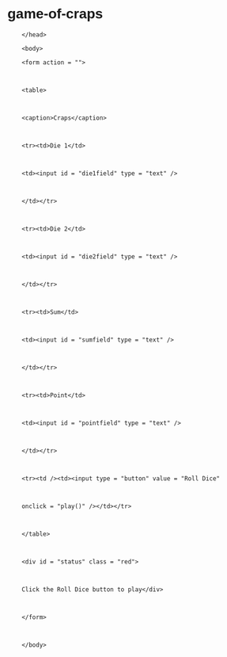# game-of-craps
<?xml version = "1.0" encoding = "utf-8"?>
<html xmlns = "http://www.w3.org/1999/xhtml">
 <head>
 <title> Game of Craps</title>

 <style type = "text/css">

table {        text-align: right }

body {        font-family: arial, sans-serif }

div.red { color: black}
</style>
<script type = "text/javascript">

 <!--

var WON = 0;
var LOST = 1;
var CONTINUE_ROLLING = 2;
var firstRoll = true;
var sumOfDice = 0; 
var myPoint = 0; 
var gameStatus = CONTINUE_ROLLING;
function play()

{


var point = document.getElementById( "pointfield" );


var statusDiv = document.getElementById( "status" );

if ( firstRoll )

{

sumOfDice = rollDice();     
switch ( sumOfDice )          

{                      

case 7: case 11:
gameStatus = WON;              

point.value = "";       

 break;

case 2: case 3: case 12: 

 gameStatus = LOST;      
 point.value = "";       

   break;

default:           // remember point

            gameStatus = CONTINUE_ROLLING;

            myPoint = sumOfDice;       

            point.value = myPoint;       

            firstRoll = false;       

} // end switch          

} // end            if         

else                

{                      

sumOfDice = rollDice();     

                       

if ( sumOfDice == myPoint ) // win by making point

gameStatus = WON;           

else                

if          ( sumOfDice == 7 )   // lose by rolling 7

            gameStatus = LOST;          

} // end            else    

                       

if ( gameStatus == CONTINUE_ROLLING )

statusDiv.innerHTML = "Roll again";

else                

{                      

if ( gameStatus == WON )  

statusDiv.innerHTML = "Player wins. " +

            "Click Roll Dice to play again.";

else                

statusDiv.innerHTML = "Player loses. " +

            "Click Roll Dice to play again.";

                       

firstRoll = true;         

        } // end else

 

        } // end function play

 

        // roll the dice

 

        function rollDice()

{

var die1;

var       die2;

var       workSum;

die1 = Math.floor( 1 + Math.random() * 6 );         

die2 = Math.floor( 1 + Math.random() * 6 );         

workSum = die1 + die2;     

           

document.getElementById( "die1field" ).value = die1; 

document.getElementById( "die2field" ).value = die2; 

document.getElementById( "sumfield" ).value = workSum;   

           

        return workSum;

 

        } // end function rollDice

        // -->

 

        </script>

 

        </head>

        <body>

        <form action = "">

 

        <table>

 

        <caption>Craps</caption>

 

        <tr><td>Die 1</td>

 

        <td><input id = "die1field" type = "text" />

 

        </td></tr>

 

        <tr><td>Die 2</td>

 

        <td><input id = "die2field" type = "text" />

 

        </td></tr>

 

        <tr><td>Sum</td>

 

        <td><input id = "sumfield" type = "text" />

 

        </td></tr>

 

        <tr><td>Point</td>

 

        <td><input id = "pointfield" type = "text" />

 

        </td></tr>

 

        <tr><td /><td><input type = "button" value = "Roll Dice"

 

        onclick = "play()" /></td></tr>

 

        </table>

 

        <div id = "status" class = "red">

 

        Click the Roll Dice button to play</div>

 

        </form>

 

        </body>

 

</html>
